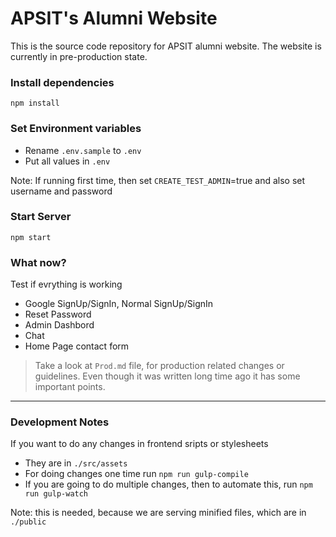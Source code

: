 # APSIT's Alumni Website

This is the source code repository for APSIT alumni website. The website is currently in pre-production state.

### Install dependencies

`npm install`

### Set Environment variables

- Rename `.env.sample` to `.env`
- Put all values in `.env`

Note: If running first time, then set `CREATE_TEST_ADMIN`=true and also set username and password

### Start Server

`npm start`

### What now?

Test if evrything is working
- Google SignUp/SignIn, Normal SignUp/SignIn
- Reset Password
- Admin Dashbord
- Chat
- Home Page contact form

> Take a look at `Prod.md` file, for production related changes or guidelines. Even though it was written long time ago it has some important points.

---

### Development Notes

If you want to do any changes in frontend sripts or stylesheets

- They are in `./src/assets`
- For doing changes one time run `npm run gulp-compile`
- If you are going to do multiple changes, then to automate this, run `npm run gulp-watch`

Note: this is needed, because we are serving minified files, which are in `./public`